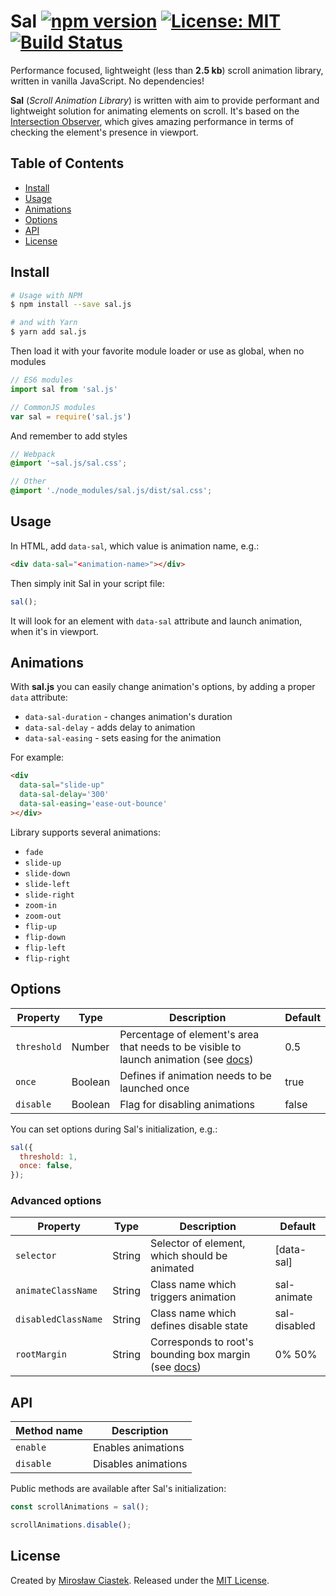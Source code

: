 # Sal [![npm version](https://badge.fury.io/js/sal.js.svg)](https://www.npmjs.com/package/sal.js) [![License: MIT](https://img.shields.io/badge/License-MIT-blue.svg)](https://github.com/mciastek/sal/blob/master/LICENSE) [![Build Status](https://travis-ci.org/mciastek/sal.svg?branch=master)](https://travis-ci.org/mciastek/sal)

Performance focused, lightweight (less than **2.5 kb**) scroll animation library, written in vanilla JavaScript. No dependencies!

**Sal** (_Scroll Animation Library_) is written with aim to provide performant and lightweight solution for animating elements on scroll. It's based on the [Intersection Observer](https://developer.mozilla.org/en-US/docs/Web/API/Intersection_Observer_API), which gives amazing performance in terms of checking the element's presence in viewport.

## Table of Contents
- [Install](#install)
- [Usage](#usage)
- [Animations](#animations)
- [Options](#options)
- [API](#api)
- [License](#license)

## Install

```sh
# Usage with NPM
$ npm install --save sal.js

# and with Yarn
$ yarn add sal.js
```

Then load it with your favorite module loader or use as global, when no modules

```js
// ES6 modules
import sal from 'sal.js'

// CommonJS modules
var sal = require('sal.js')
```

And remember to add styles

```scss
// Webpack
@import '~sal.js/sal.css';

// Other
@import './node_modules/sal.js/dist/sal.css';
```

## Usage

In HTML, add `data-sal`, which value is animation name, e.g.:

```html
<div data-sal="<animation-name>"></div>
```

Then simply init Sal in your script file:

```js
sal();
```

It will look for an element with `data-sal` attribute and launch animation, when it's in viewport.

## Animations
With **sal.js** you can easily change animation's options, by adding a proper `data` attribute:
- `data-sal-duration` - changes animation's duration
- `data-sal-delay` - adds delay to animation
- `data-sal-easing` - sets easing for the animation

For example:
```html
<div
  data-sal="slide-up"
  data-sal-delay='300'
  data-sal-easing='ease-out-bounce'
></div>
```

Library supports several animations:
- `fade`
- `slide-up`
- `slide-down`
- `slide-left`
- `slide-right`
- `zoom-in`
- `zoom-out`
- `flip-up`
- `flip-down`
- `flip-left`
- `flip-right`

## Options

| Property | Type | Description | Default  |
|---------------------------|-------------|---------------|---------|
| `threshold` | Number | Percentage of element's area that needs to be visible to launch animation (see [docs](https://developer.mozilla.org/en-US/docs/Web/API/IntersectionObserver/thresholds)) | 0.5 |
| `once` | Boolean | Defines if animation needs to be launched once | true |
| `disable` | Boolean | Flag for disabling animations | false |

You can set options during Sal's initialization, e.g.:

```js
sal({
  threshold: 1,
  once: false,
});
```

### Advanced options

| Property | Type | Description | Default  |
|---------------------------|-------------|---------------|---------|
| `selector` | String | Selector of element, which should be animated | [data-sal] |
| `animateClassName` | String | Class name which triggers animation | sal-animate |
| `disabledClassName` | String | Class name which defines disable state | sal-disabled |
| `rootMargin` | String | Corresponds to root's bounding box margin (see [docs](https://developer.mozilla.org/en-US/docs/Web/API/IntersectionObserver/rootMargin)) | 0% 50% |

## API

| Method name | Description |
|---------------------------|-------------|
| `enable` | Enables animations |
| `disable` | Disables animations |

Public methods are available after Sal's initialization:

```js
const scrollAnimations = sal();

scrollAnimations.disable();
```

## License

Created by [Mirosław Ciastek](github.com/mciastek). Released under the [MIT License](https://github.com/mciastek/sal/blob/master/LICENSE).
